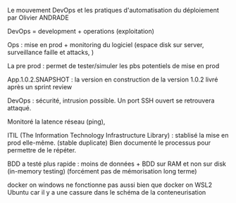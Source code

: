 Le mouvement DevOps et les pratiques d'automatisation du déploiement par Olivier ANDRADE 

DevOps = development + operations (exploitation) 

 

Ops : mise en prod + monitoring du logiciel (espace disk sur server, surveillance faille et attacks, ) 

 

 

La pre prod : permet de tester/simuler les pbs potentiels de mise en prod 

 

App.1.0.2.SNAPSHOT : la version en construction de la version 1.0.2 livré après un sprint review 

 

DevOps : sécurité, intrusion possible. Un port SSH ouvert se retrouvera attaqué. 

Monitoré la latence réseau (ping),  

 

 

ITIL (The Information Technology Infrastructure Library) : stablisé la mise en prod elle-même. (stable duplicate) Bien documenté le processus pour permettre de le répéter. 

 

 

BDD a testé plus rapide : moins de données + BDD sur RAM et non sur disk (in-memory testing) (forcément pas de mémorisation long terme) 

 

 

 

docker on windows ne fonctionne pas aussi bien que docker on WSL2 Ubuntu car il y a une cassure dans le schéma de la conteneurisation 